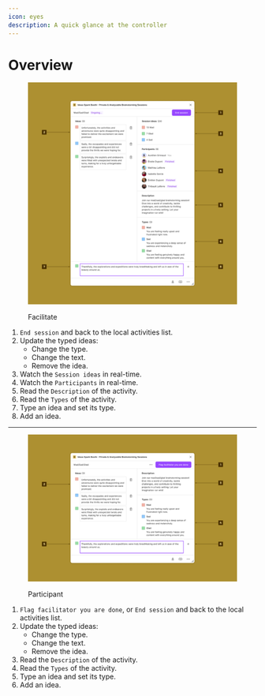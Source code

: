 ```yaml
---
icon: eyes
description: A quick glance at the controller
---
```


# Overview

<figure><img src="../.gitbook/assets/participate_in_a_session-facilitate.png" alt=""><figcaption><p>Facilitate</p></figcaption></figure>

1. `End session` and back to the local activities list.
2. Update the typed ideas:
   * Change the type.
   * Change the text.
   * Remove the idea.
3. Watch the `Session ideas` in real-time.
4. Watch the `Participants` in real-time.
5. Read the `Description` of the activity.
6. Read the `Types` of the activity.
7. Type an idea and set its type.
8. Add an idea.

***

<figure><img src="../.gitbook/assets/participate_in_a_session-participate.png" alt=""><figcaption><p>Participant</p></figcaption></figure>

1. `Flag facilitator you are done`, or `End session` and back to the local activities list.
2. Update the typed ideas:
   * Change the type.
   * Change the text.
   * Remove the idea.
3. Read the `Description` of the activity.
4. Read the `Types` of the activity.
5. Type an idea and set its type.
6. Add an idea.
